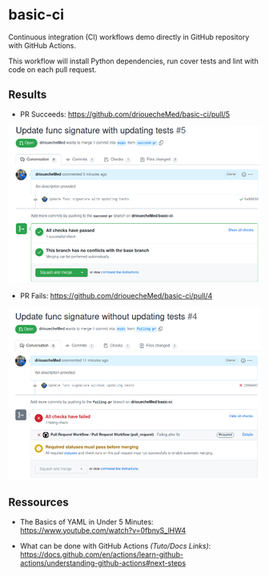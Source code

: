 # basic-ci

Continuous integration (CI) workflows demo directly in GitHub repository with GitHub Actions.

This workflow will install Python dependencies, run cover tests and lint with code on each pull request.

## Results

- PR Succeeds: https://github.com/driouecheMed/basic-ci/pull/5

![success](res/success.png)

- PR Fails: https://github.com/driouecheMed/basic-ci/pull/4

![failure](res/failure.png)

## Ressources

- The Basics of YAML in Under 5 Minutes: https://www.youtube.com/watch?v=0fbnyS_lHW4

- What can be done with GitHub Actions *(Tuto/Docs Links)*: https://docs.github.com/en/actions/learn-github-actions/understanding-github-actions#next-steps
